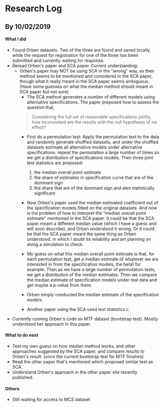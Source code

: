 # Research Log
## By 10/02/2019

#### What I did

- Found Orben datasets. Two of the three are found and saved locally, while the request for registration for one of the three has been submitted and currently waiting for response. 
- Reread Orben's paper and SCA paper. Current understanding: 
    - Orben's paper may NOT be using SCA in the "wrong" way, as their method seems to be mentioned and considered in the SCA paper, though what it really meant in the SCA paper seems ambiguous. (Have some guesses on what the median method should meant in SCA paper but not sure)
        - The SCA method generates a number of different models using alternative specifications. The paper proposed how to assess the question that, 
        > Considering the full set of reasonable specifications jointly, how inconsistent are the results with the null hypothesis of no effect? 
        - First do a permutation test. Apply the permutation test to the data and randomly generate shuffled datasets, and under the shuffled datasets estimate all alternative models under alternative specifications. repeat the permutation a large number of times so we get a distribution of specifications models. Then three joint test statistics are proposed: 
            1. the median overall point estimate
            2. the share of estimates in specification curve that are of the dominant sign
            3. the share that are of the dominant sign and also statistically significant
            
        - Now Orben's paper used the median estimated coefficient out of the specification models fitted on the original datasets. And now is the problem of how to interpret the "median overall point estimate" mentioned in the SCA paper. It could be that the SCA paper meant a different median value (which I have a guess and will soon describe), and Orben understood it wrong. Or it could be that the SCA paper meant the same thing as Orben understood, in which I doubt its reliability and am planning on doing a simulation to check. 
        - My guess on what this median overall point estimate is that, for each permutation test, get a median estimate of whatever we are interested in from the specification models, the beta1 for example. Then as we have a large number of permutation tests, we get a distribution of the median estimates. Then we compare the median estimate of specification models under real data and get maybe a p-value from there. 
        - Orben simply conducted the median estimate of the specification models.
        - Another paper using the SCA used test statistics c. 
- Currently running Orben's code on MTF dataset (bootstrap test). Mostly understood her approach in this paper.

#### What to do next

- Test my own guess on how median method works, and other approaches suggested by the SCA paper, and compare results to Orben's result. (once the current bootstrap test for MTF finishes)
- Read the other paper that's mentioned which proposed similar test as SCA. 
- Understand Orben's approach in the other paper she recently published. 

#### Others

- Still waiting for access to MCS dataset
